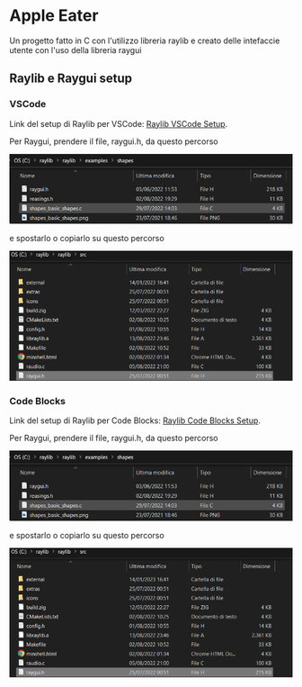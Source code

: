 # Apple Eater
Un progetto fatto in C con l'utilizzo libreria raylib e creato delle intefaccie utente con l'uso della libreria raygui
## Raylib e Raygui setup
### VSCode
Link del setup di Raylib per VSCode: [Raylib VSCode Setup](<https://github.com/raysan5/raylib/wiki/Using-raylib-in-VSCode>).

Per Raygui, prendere il file, raygui.h, da questo percorso

![raygui.h](images/raygui.png)

e spostarlo o copiarlo su questo percorso

![raygui.h src](images/rayguisrc.png)
### Code Blocks
Link del setup di Raylib per Code Blocks: [Raylib Code Blocks Setup](<https://github.com/raysan5/raylib/wiki/Use-raylib-with-Code-Blocks>).

Per Raygui, prendere il file, raygui.h, da questo percorso

![raygui.h](images/raygui.png)

e spostarlo o copiarlo su questo percorso

![raygui.h src](images/rayguisrc.png)